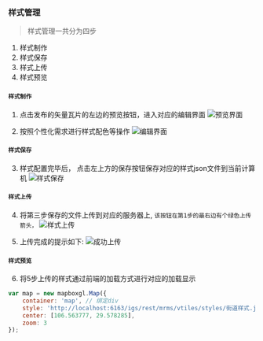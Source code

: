 ### 样式管理

> 样式管理一共分为四步
   1. 样式制作
   1. 样式保存
   1. 样式上传
   1. 样式预览

#### `样式制作`
   1. 点击发布的矢量瓦片的左边的预览按钮，进入对应的编辑界面
      ![预览界面](./static/assets/vectortile/preview.png)

   2. 按照个性化需求进行样式配色等操作
      ![编辑界面](./static/assets/vectortile/edit.png)


#### `样式保存`
   3. 样式配置完毕后， 点击左上方的保存按钮保存对应的样式json文件到当前计算机
      ![样式保存](./static/assets/vectortile/save.png)

#### `样式上传`
   4. 将第三步保存的文件上传到对应的服务器上, `该按钮在第1步的最右边有个绿色上传箭头，`
      ![样式上传](./static/assets/vectortile/upload.png)

   5. 上传完成的提示如下:
      ![成功上传](./static/assets/vectortile/upload_success.png)

#### `样式预览`
   6. 将5步上传的样式通过前端的加载方式进行对应的加载显示
``` javascript
var map = new mapboxgl.Map({
    container: 'map', // 绑定div
    style: 'http://localhost:6163/igs/rest/mrms/vtiles/styles/街道样式.json',
    center: [106.563777, 29.578285],
    zoom: 3
});
```